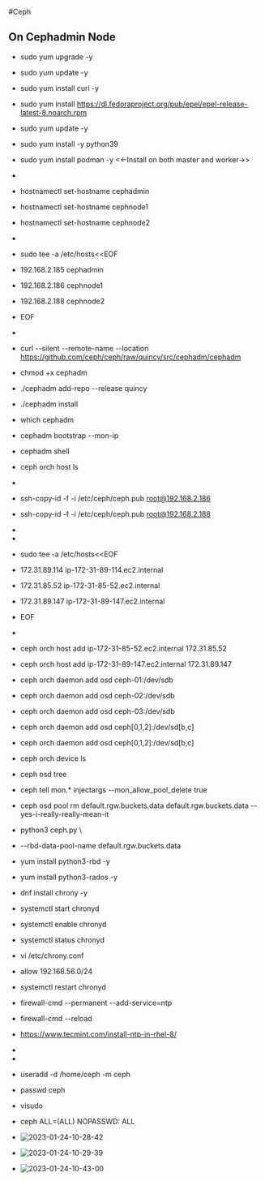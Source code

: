 #Ceph

## On Cephadmin Node

- sudo yum upgrade -y
- sudo yum update -y
- sudo yum install curl -y
- sudo yum install https://dl.fedoraproject.org/pub/epel/epel-release-latest-8.noarch.rpm
- sudo yum update -y
- sudo yum install -y python39
- sudo yum install podman -y <<-Install on both master and worker->>
- 
- hostnamectl set-hostname cephadmin
- hostnamectl set-hostname cephnode1
- hostnamectl set-hostname cephnode2
- 
- sudo tee -a /etc/hosts<<EOF
- 192.168.2.185    cephadmin
- 192.168.2.186    cephnode1
- 192.168.2.188    cephnode2
- EOF
- 
- curl --silent --remote-name --location https://github.com/ceph/ceph/raw/quincy/src/cephadm/cephadm
- chmod +x cephadm
- ./cephadm add-repo --release quincy
- ./cephadm install
- which cephadm
- cephadm bootstrap --mon-ip <ip>
- cephadm shell
- ceph orch host ls
- 
- ssh-copy-id -f -i /etc/ceph/ceph.pub root@192.168.2.186
- ssh-copy-id -f -i /etc/ceph/ceph.pub root@192.168.2.188
- 
- 
- sudo tee -a /etc/hosts<<EOF
- 172.31.89.114   ip-172-31-89-114.ec2.internal    
- 172.31.85.52    ip-172-31-85-52.ec2.internal
- 172.31.89.147   ip-172-31-89-147.ec2.internal
- EOF
- 
- ceph orch host add ip-172-31-85-52.ec2.internal 172.31.85.52
- ceph orch host add ip-172-31-89-147.ec2.internal 172.31.89.147
  
  
- ceph orch daemon add osd ceph-01:/dev/sdb
- ceph orch daemon add osd ceph-02:/dev/sdb
- ceph orch daemon add osd ceph-03:/dev/sdb
- ceph orch daemon add osd ceph[0,1,2]:/dev/sd[b,c]
- ceph orch daemon add osd ceph[0,1,2]:/dev/sd[b,c]
  
- ceph orch device ls 
- ceph osd tree
- ceph tell mon.* injectargs --mon_allow_pool_delete true
- ceph osd pool rm default.rgw.buckets.data default.rgw.buckets.data --yes-i-really-really-mean-it
- python3 ceph.py \
- --rbd-data-pool-name default.rgw.buckets.data
- yum install python3-rbd -y
- yum install python3-rados -y
  

- dnf install chrony -y
- systemctl start chronyd
- systemctl enable chronyd
- systemctl status chronyd
- vi /etc/chrony.conf
- allow 192.168.56.0/24
- systemctl restart chronyd
- firewall-cmd --permanent --add-service=ntp
- firewall-cmd --reload
- https://www.tecmint.com/install-ntp-in-rhel-8/
- 
- 
- useradd -d /home/ceph -m ceph
- passwd ceph
- visudo
- ceph    ALL=(ALL)       NOPASSWD: ALL
- ![2023-01-24-10-28-42](https://user-images.githubusercontent.com/60940642/214216954-81f099f5-a49e-43c7-8a36-8d98841e31e1.png)
- ![2023-01-24-10-29-39](https://user-images.githubusercontent.com/60940642/214216958-66ef0a62-db66-4239-8339-f78222c44eb9.png)
- ![2023-01-24-10-43-00](https://user-images.githubusercontent.com/60940642/214216961-6a7610db-d698-4f53-91a0-686f7c2e4f47.png)

